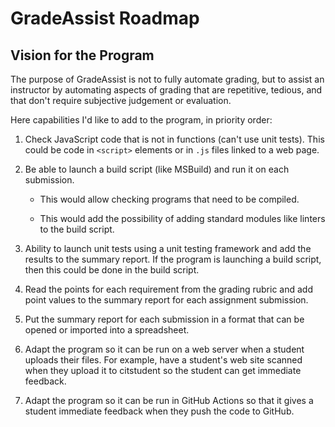 # GradeAssist Roadmap

## Vision for the Program

The purpose of GradeAssist is not to fully automate grading, but to assist an instructor by automating aspects of grading that are repetitive, tedious, and that don't require subjective judgement or evaluation.

Here capabilities I'd like to add to the program, in priority order:

1. Check JavaScript code that is not in functions (can't use unit tests). This could be code in `<script>` elements or in `.js` files linked to a web page.
2. Be able to launch a build script (like MSBuild) and run it on each submission.

   - This would allow checking programs that need to be compiled.

   - This would add  the possibility of adding standard modules like linters to the build script.
3. Ability to launch unit tests using a unit testing framework and add the results to the summary report. If the program is launching a build script, then this could be done in the build script.
4. Read the points for each requirement from the grading rubric and add point values to the summary report for each assignment submission.
5. Put the summary report for each submission in a format that can be opened or imported into a spreadsheet.
6. Adapt the program so it can be run on a web server when a student uploads their files. For example, have a student's web site scanned when they upload it to citstudent so the student can get immediate feedback. 
7. Adapt the program so it can be run in GitHub Actions so that it gives a student immediate feedback when they push the code to GitHub.




